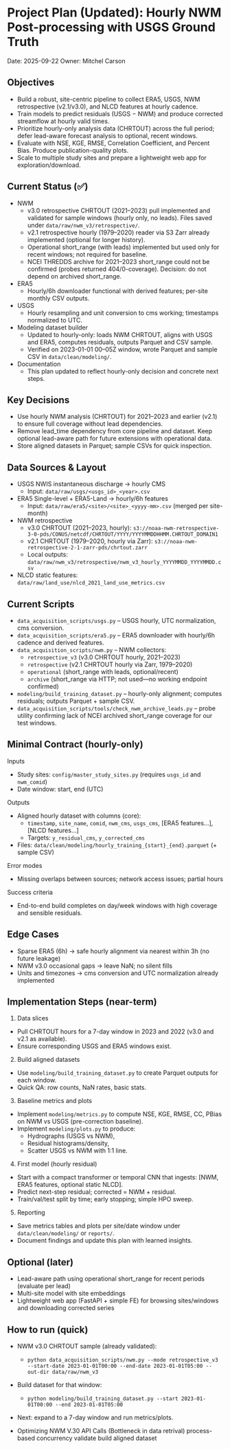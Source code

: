 # Project Plan (Updated): Hourly NWM Post-processing with USGS Ground Truth

Date: 2025-09-22
Owner: Mitchel Carson

## Objectives
- Build a robust, site-centric pipeline to collect ERA5, USGS, NWM retrospective (v2.1/v3.0), and NLCD features at hourly cadence.
- Train models to predict residuals (USGS − NWM) and produce corrected streamflow at hourly valid times.
- Prioritize hourly-only analysis data (CHRTOUT) across the full period; defer lead-aware forecast analysis to optional, recent windows.
- Evaluate with NSE, KGE, RMSE, Correlation Coefficient, and Percent Bias. Produce publication-quality plots.
- Scale to multiple study sites and prepare a lightweight web app for exploration/download.

## Current Status (✅)
- NWM
  - v3.0 retrospective CHRTOUT (2021–2023) pull implemented and validated for sample windows (hourly only, no leads). Files saved under `data/raw/nwm_v3/retrospective/`.
  - v2.1 retrospective hourly (1979–2020) reader via S3 Zarr already implemented (optional for longer history).
  - Operational short_range (with leads) implemented but used only for recent windows; not required for baseline.
  - NCEI THREDDS archive for 2021–2023 short_range could not be confirmed (probes returned 404/0-coverage). Decision: do not depend on archived short_range.
- ERA5
  - Hourly/6h downloader functional with derived features; per-site monthly CSV outputs.
- USGS
  - Hourly resampling and unit conversion to cms working; timestamps normalized to UTC.
- Modeling dataset builder
  - Updated to hourly-only: loads NWM CHRTOUT, aligns with USGS and ERA5, computes residuals, outputs Parquet and CSV sample.
  - Verified on 2023-01-01 00–05Z window, wrote Parquet and sample CSV in `data/clean/modeling/`.
- Documentation
  - This plan updated to reflect hourly-only decision and concrete next steps.

## Key Decisions
- Use hourly NWM analysis (CHRTOUT) for 2021–2023 and earlier (v2.1) to ensure full coverage without lead dependencies.
- Remove lead_time dependency from core pipeline and dataset. Keep optional lead-aware path for future extensions with operational data.
- Store aligned datasets in Parquet; sample CSVs for quick inspection.

## Data Sources & Layout
- USGS NWIS instantaneous discharge → hourly CMS
  - Input: `data/raw/usgs/<usgs_id>_<year>.csv`
- ERA5 Single-level + ERA5-Land → hourly/6h features
  - Input: `data/raw/era5/<site>/<site>_<yyyy-mm>.csv` (merged per site-month)
- NWM retrospective
  - v3.0 CHRTOUT (2021–2023, hourly): `s3://noaa-nwm-retrospective-3-0-pds/CONUS/netcdf/CHRTOUT/YYYY/YYYYMMDDHHMM.CHRTOUT_DOMAIN1`
  - v2.1 CHRTOUT (1979–2020, hourly via Zarr): `s3://noaa-nwm-retrospective-2-1-zarr-pds/chrtout.zarr`
  - Local outputs: `data/raw/nwm_v3/retrospective/nwm_v3_hourly_YYYYMMDD_YYYYMMDD.csv`
- NLCD static features: `data/raw/land_use/nlcd_2021_land_use_metrics.csv`

## Current Scripts
- `data_acquisition_scripts/usgs.py` – USGS hourly, UTC normalization, cms conversion.
- `data_acquisition_scripts/era5.py` – ERA5 downloader with hourly/6h cadence and derived features.
- `data_acquisition_scripts/nwm.py` – NWM collectors:
  - `retrospective_v3` (v3.0 CHRTOUT hourly, 2021–2023)
  - `retrospective` (v2.1 CHRTOUT hourly via Zarr, 1979–2020)
  - `operational` (short_range with leads, optional/recent)
  - `archive` (short_range via HTTP; not used—no working endpoint confirmed)
- `modeling/build_training_dataset.py` – hourly-only alignment; computes residuals; outputs Parquet + sample CSV.
- `data_acquisition_scripts/tools/check_nwm_archive_leads.py` – probe utility confirming lack of NCEI archived short_range coverage for our test windows.

## Minimal Contract (hourly-only)
Inputs
- Study sites: `config/master_study_sites.py` (requires `usgs_id` and `nwm_comid`)
- Date window: start, end (UTC)

Outputs
- Aligned hourly dataset with columns (core):
  - `timestamp`, `site_name`, `comid`, `nwm_cms`, `usgs_cms`, [ERA5 features...], [NLCD features...]
  - Targets: `y_residual_cms`, `y_corrected_cms`
- Files: `data/clean/modeling/hourly_training_{start}_{end}.parquet` (+ sample CSV)

Error modes
- Missing overlaps between sources; network access issues; partial hours

Success criteria
- End-to-end build completes on day/week windows with high coverage and sensible residuals.

## Edge Cases
- Sparse ERA5 (6h) → safe hourly alignment via nearest within 3h (no future leakage)
- NWM v3.0 occasional gaps → leave NaN; no silent fills
- Units and timezones → cms conversion and UTC normalization already implemented

## Implementation Steps (near-term)
1) Data slices
- Pull CHRTOUT hours for a 7-day window in 2023 and 2022 (v3.0 and v2.1 as available).
- Ensure corresponding USGS and ERA5 windows exist.

2) Build aligned datasets
- Use `modeling/build_training_dataset.py` to create Parquet outputs for each window.
- Quick QA: row counts, NaN rates, basic stats.

3) Baseline metrics and plots
- Implement `modeling/metrics.py` to compute NSE, KGE, RMSE, CC, PBias on NWM vs USGS (pre-correction baseline).
- Implement `modeling/plots.py` to produce:
  - Hydrographs (USGS vs NWM),
  - Residual histograms/density,
  - Scatter USGS vs NWM with 1:1 line.

4) First model (hourly residual)
- Start with a compact transformer or temporal CNN that ingests: [NWM, ERA5 features, optional static NLCD].
- Predict next-step residual; corrected = NWM + residual.
- Train/val/test split by time; early stopping; simple HPO sweep.

5) Reporting
- Save metrics tables and plots per site/date window under `data/clean/modeling/` or `reports/`.
- Document findings and update this plan with learned insights.

## Optional (later)
- Lead-aware path using operational short_range for recent periods (evaluate per lead)
- Multi-site model with site embeddings
- Lightweight web app (FastAPI + simple FE) for browsing sites/windows and downloading corrected series

## How to run (quick)
- NWM v3.0 CHRTOUT sample (already validated):
  - `python data_acquisition_scripts/nwm.py --mode retrospective_v3 --start-date 2023-01-01T00:00 --end-date 2023-01-01T05:00 --out-dir data/raw/nwm_v3`
- Build dataset for that window:
  - `python modeling/build_training_dataset.py --start 2023-01-01T00:00 --end 2023-01-01T05:00`
- Next: expand to a 7-day window and run metrics/plots.

- Optimizing NWM V.30 API Calls (Bottleneck in data retrival)
process-based concurrency
validate
build aligned dataset